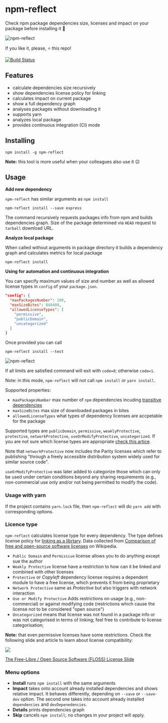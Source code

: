 # npm-reflect

Check npm package dependencies size, licenses and impact on your package before installing it 🤔

![npm-reflect](https://i.imgur.com/eAQPbHL.gif)

If you like it, please, ⭐️ this repo!

[![Build Status](https://travis-ci.org/brettz9/npm-reflect.svg?branch=master)](https://travis-ci.org/brettz9/npm-reflect)

## Features

- calculate dependencies size recursively
- show dependencies license policy for linking
- calculates impact on current package
- show a full dependency graph
- analyses packages without downloading it
- supports yarn
- analyzes local package
- provides continuous integration (CI) mode

## Installing

```shell
npm install -g npm-reflect
```
**Note:** this tool is more useful when your colleagues also use it 😉
## Usage

**Add new dependency**

`npm-reflect` has similar arguments as `npm install`

```shell
npm-reflect install --save express
```
The command recursively requests packages info from npm and builds dependencies graph. Size of the package determined via `HEAD` request to `tarball` download URL.

**Analyze local package**

When called without arguments in package directory it builds a dependency graph and calculates metrics for local package

```shell
npm-reflect install
```

**Using for automation and continuous integration**

You can specify maximum values of size and number as well as allowed license types in `config` of your `package.json`.

```json
"config": {
  "maxPackagesNumber": 100,
  "maxSizeBites": 840400,
  "allowedLicenseTypes": [
    "permissive",
    "publicDomain",
    "uncategorized"
  ]
}
```

Once provided you can call

```shell
npm-reflect install --test
```

![npm-reflect](https://i.imgur.com/eo4HbDb.gif)

If all limits are satisfied command will exit with `code=0`; otherwise `code=1`.

Note: in this mode, `npm-reflect` will not call `npm install` or `yarn install`.

Supported properties:

 - `maxPackagesNumber` max number of `npm` dependencies incuding [transitive dependencies](https://en.wikipedia.org/wiki/Transitive_dependency)
 - `maxSizeBites` max size of downloaded packages in bites
 - `allowedLicenseTypes` what types of dependency licenses are accpetable for the package

Supported types are `publicDomain`, `permissive`, `weaklyProtective`, `protective`, `networkProtective`, `useOrModifyProtective`, `uncategorized`.
If you are not sure which license types are appropriate [check this artice](https://medium.com/@vovabilonenko/licenses-of-npm-dependencies-bacaa00c8c65).

Note that `networkProtective` now includes the Parity licenses which refer to
publishing "through a freely accessible distribution system widely used for
similar source code".

`useOrModifyProtective` was later added to categorize those which can only be
used under certain conditions beyond any sharing requirements (e.g.,
non-commercial use only and/or not being permitted to modify the code).

### Usage with yarn

If the project contains `yarn.lock` file, then `npm-reflect` will do `yarn add` with corresponding options.

### Licence type

`npm-reflect` calculates license type for every dependency. The type defines license policy for [linking as a librtary](https://en.wikipedia.org/wiki/Library_(computing)#Linking). Data collected from [Comparison of free and open-source software licenses](https://en.wikipedia.org/wiki/Comparison_of_free_and_open-source_software_licenses) on Wikipedia.

 - `Public Domain` and `Permissive` license allows you to do anything except sue the author
 - `Weakly Protective` license have a restriction to how can it be linked and combined with other licenses
 - `Protective` or *Copyleft* dependency license requires a dependent module to have a free license, which prevents it from being proprietary
 - `Network Protective` same as *Protective* but also triggers with network interaction
 - `Use or Modify Protective` Adds restrictions on usage (e.g., non-commercial) or against modifying code (restrictions which cause the license not to be considered "open source")
 - `Uncategorized` means that license was not found in a package info or was not categorised in terms of linking; feel free to contribute to license categorisation;

**Note:** that even permissive licenses have some restrictions. Check the following slide and article to learn about license compatibility:

![](https://www.dwheeler.com/essays/floss-license-slide-image.png)

[The Free-Libre / Open Source Software (FLOSS) License Slide](https://www.dwheeler.com/essays/floss-license-slide.html)

### Menu options

- **Install** runs `npm install` with the same arguments
- **Impact** takes onto account already installed dependencies and shows relative impact. It behaves differently, depending on `--save` or `--save-dev` option. The second one takes into account already installed `dependencies` and `devDepenedencies`.
- **Details** prints dependencies graph
- **Skip** cancels `npm install`; no changes in your project will apply.
